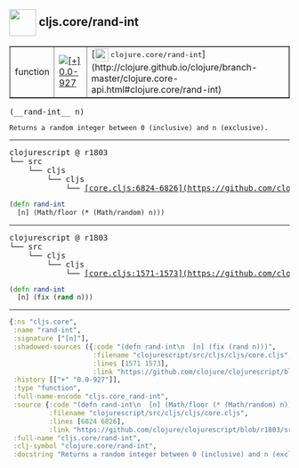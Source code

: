 ## <img width="48px" valign="middle" src="http://i.imgur.com/Hi20huC.png"> cljs.core/rand-int

 <table border="1">
<tr>
<td>function</td>
<td><a href="https://github.com/cljsinfo/api-refs/tree/0.0-927"><img valign="middle" alt="[+] 0.0-927" src="https://img.shields.io/badge/+-0.0--927-lightgrey.svg"></a> </td>
<td>
[<img height="24px" valign="middle" src="http://i.imgur.com/1GjPKvB.png"> <samp>clojure.core/rand-int</samp>](http://clojure.github.io/clojure/branch-master/clojure.core-api.html#clojure.core/rand-int)
</td>
</tr>
</table>

 <samp>
(__rand-int__ n)<br>
</samp>

```
Returns a random integer between 0 (inclusive) and n (exclusive).
```

---

 <pre>
clojurescript @ r1803
└── src
    └── cljs
        └── cljs
            └── <ins>[core.cljs:6824-6826](https://github.com/clojure/clojurescript/blob/r1803/src/cljs/cljs/core.cljs#L6824-L6826)</ins>
</pre>

```clj
(defn rand-int
  [n] (Math/floor (* (Math/random) n)))
```


---

 <pre>
clojurescript @ r1803
└── src
    └── cljs
        └── cljs
            └── <ins>[core.cljs:1571-1573](https://github.com/clojure/clojurescript/blob/r1803/src/cljs/cljs/core.cljs#L1571-L1573)</ins>
</pre>

```clj
(defn rand-int
  [n] (fix (rand n)))
```

---

```clj
{:ns "cljs.core",
 :name "rand-int",
 :signature ["[n]"],
 :shadowed-sources ({:code "(defn rand-int\n  [n] (fix (rand n)))",
                     :filename "clojurescript/src/cljs/cljs/core.cljs",
                     :lines [1571 1573],
                     :link "https://github.com/clojure/clojurescript/blob/r1803/src/cljs/cljs/core.cljs#L1571-L1573"}),
 :history [["+" "0.0-927"]],
 :type "function",
 :full-name-encode "cljs.core_rand-int",
 :source {:code "(defn rand-int\n  [n] (Math/floor (* (Math/random) n)))",
          :filename "clojurescript/src/cljs/cljs/core.cljs",
          :lines [6824 6826],
          :link "https://github.com/clojure/clojurescript/blob/r1803/src/cljs/cljs/core.cljs#L6824-L6826"},
 :full-name "cljs.core/rand-int",
 :clj-symbol "clojure.core/rand-int",
 :docstring "Returns a random integer between 0 (inclusive) and n (exclusive)."}

```
